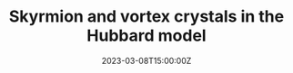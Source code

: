 ---
title: Skyrmion and vortex crystals in the Hubbard model

event: American Physical Society March Meeting 2023
event_url: https://meetings.aps.org/Meeting/MAR23/Session/K54.9

location: Las Vegas
summary: Oral talk / International conference

# Talk start and end times.
#   End time can optionally be hidden by prefixing the line with `#`.
date: '2023-03-08T15:00:00Z'
all_day: true


authors: [Kaito Kobayashi and Satoru Hayami]
tags: [Recent, Oral, International]

# Is this a featured talk? (true/false)
featured: false

---